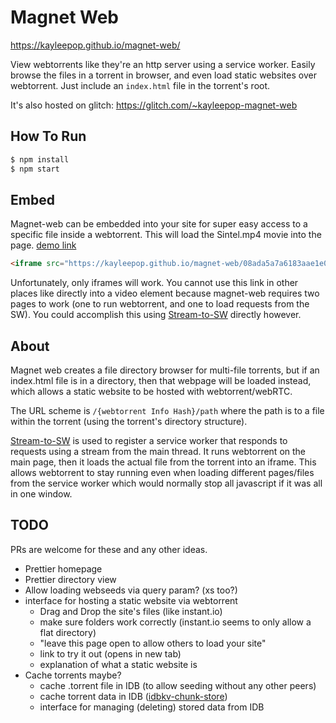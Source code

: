 # Magnet Web

https://kayleepop.github.io/magnet-web/

View webtorrents like they're an http server using a service worker. Easily browse the files in a torrent in browser, and even load static websites over webtorrent. Just include an `index.html` file in the torrent's root.

It's also hosted on glitch: https://glitch.com/~kayleepop-magnet-web

## How To Run

``` bash
$ npm install
$ npm start
```

## Embed

Magnet-web can be embedded into your site for super easy access to a specific file inside a webtorrent.
This will load the Sintel.mp4 movie into the page. [demo link](https://flems.io/#0=N4IgzgpgNhDGAuEAmIBcIB0ALeBbKIANCAGYCWMYaA2qAHYCGuEamO+RIsA9nYn6wA8ZEgCcmEAARhRsALwAdEDngAHMKgD0mgNYMAnjAiruqjAHMy8LAFcARhjLdNuBuboR4AWgDuEO5oADAAcDEgMAKwMAOwMAGwAjMEAzAwMEAkQgQCcSCkJSCRx0QAswUgRcXE5UQmBmgDKZHzQGLiqJUoAfIKaIuLMXZyQMAhOdFTogagJCSUgAL4AugtAA)
``` html
<iframe src="https://kayleepop.github.io/magnet-web/08ada5a7a6183aae1e09d831df6748d566095a10/Sintel.mp4"></iframe>
```

Unfortunately, only iframes will work. You cannot use this link in other places like directly into a video element because magnet-web requires two pages to work (one to run webtorrent, and one to load requests from the SW). You could accomplish this using [Stream-to-SW](https://github.com/KayleePop/stream-to-sw) directly however.

## About

Magnet web creates a file directory browser for multi-file torrents, but if an index.html file is in a directory, then that webpage will be loaded instead, which allows a static website to be hosted with webtorrent/webRTC.

The URL scheme is `/{webtorrent Info Hash}/path` where the path is to a file within the torrent (using the torrent's directory structure).

[Stream-to-SW](https://github.com/KayleePop/stream-to-sw) is used to register a service worker that responds to requests using a stream from the main thread. It runs webtorrent on the main page, then it loads the actual file from the torrent into an iframe. This allows webtorrent to stay running even when loading different pages/files from the service worker which would normally stop all javascript if it was all in one window.

## TODO

PRs are welcome for these and any other ideas.

- Prettier homepage
- Prettier directory view
- Allow loading webseeds via query param? (xs too?)
- interface for hosting a static website via webtorrent
  - Drag and Drop the site's files (like instant.io)
  - make sure folders work correctly (instant.io seems to only allow a flat directory)
  - "leave this page open to allow others to load your site"
  - link to try it out (opens in new tab)
  - explanation of what a static website is
- Cache torrents maybe?
  - cache .torrent file in IDB (to allow seeding without any other peers)
  - cache torrent data in IDB ([idbkv-chunk-store](https://github.com/KayleePop/idbkv-chunk-store))
  - interface for managing (deleting) stored data from IDB
